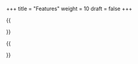 +++
title = "Features"
weight = 10
draft = false
+++

{{<section title="Features">}}

<!-- Lorem ipsum dolor sit amet, consectetur adipiscing elit. Nulla facilisis neque id vulputate malesuada. Quisque dignissim finibus urna sed sagittis.  -->

{{</section>}}
